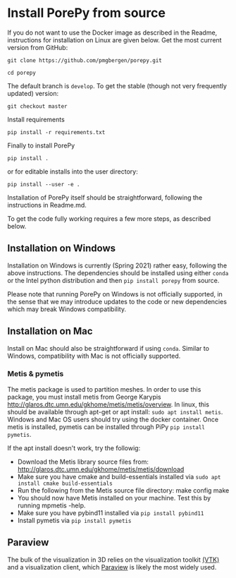 # Install PorePy from source
If you do not want to use the Docker image as described in the Readme, instructions for installation on Linux are given below.
Get the most current version from GitHub:

    git clone https://github.com/pmgbergen/porepy.git

    cd porepy

The default branch is `develop`. To get the stable (though not very frequently updated) version:

    git checkout master

Install requirements

    pip install -r requirements.txt

Finally to install PorePy

    pip install .

or for editable installs into the user directory:

    pip install --user -e .


Installation of PorePy itself should be straightforward, following the instructions in Readme.md.

To get the code fully working requires a few more steps, as described below.

## Installation on Windows
Installation on Windows is currently (Spring 2021) rather easy, following the above instructions. The dependencies should be installed  using either `conda` or the Intel python distribution and then `pip install porepy` from source. 

Please note that running PorePy on Windows is not officially supported, in the sense that we may introduce updates to the code or new dependencies which may break Windows compatibility. 

## Installation on Mac
Install on Mac should also be straightforward if using `conda`. Similar to Windows, compatibility with Mac is not officially supported.

### Metis & pymetis
The metis package is used to partition meshes. In order to use this package, you must install metis from George Karypis
http://glaros.dtc.umn.edu/gkhome/metis/metis/overview. In linux, this should be available through apt-get or apt install:
`sudo apt install metis`. Windows and Mac OS users should try using the docker container. Once metis is installed, pymetis can be installed through PiPy `pip install pymetis`.

If the apt install doesn't work, try the followig:
- Download the Metis library source files from: http://glaros.dtc.umn.edu/gkhome/metis/metis/download
- Make sure you have cmake and build-essentials installed via `sudo apt install cmake build-essentials`
- Run the following from the Metis source file directory:
    make config
    make
- You should now have Metis installed on your machine. Test this by running mpmetis -help.
- Make sure you have pybind11 installed via `pip install pybind11`
- Install pymetis via `pip install pymetis`

## Paraview
The bulk of the visualization in 3D relies on the visualization toolkit [(VTK)](https://github.com/Kitware/VTK) and a visualization client, which [Paraview](https://www.paraview.org/) is likely the most widely used.
